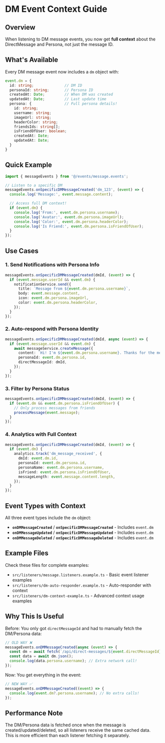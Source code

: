 # DM Event Context Guide

## Overview

When listening to DM message events, you now get **full context** about the DirectMessage and Persona, not just the message ID.

## What's Available

Every DM message event now includes a `dm` object with:

```typescript
event.dm = {
  id: string;              // DM ID
  personaId: string;       // Persona ID
  createdAt: Date;         // When DM was created
  updatedAt: Date;         // Last update time
  persona: {               // Full persona details!
    id: string;
    username: string;
    imageUrl: string;
    headerColor: string;
    friendsIds: string[];
    isFriendOfUser: boolean;
    createdAt: Date;
    updatedAt: Date;
  }
}
```

## Quick Example

```typescript
import { messageEvents } from '@/events/message.events';

// Listen to a specific DM
messageEvents.onSpecificDMMessageCreated('dm_123', (event) => {
  console.log('Message:', event.message.content);

  // Access full DM context!
  if (event.dm) {
    console.log('From:', event.dm.persona.username);
    console.log('Avatar:', event.dm.persona.imageUrl);
    console.log('Color:', event.dm.persona.headerColor);
    console.log('Is Friend:', event.dm.persona.isFriendOfUser);
  }
});
```

## Use Cases

### 1. Send Notifications with Persona Info

```typescript
messageEvents.onSpecificDMMessageCreated(dmId, (event) => {
  if (event.message.userId && event.dm) {
    notificationService.send({
      title: `Message from ${event.dm.persona.username}`,
      body: event.message.content,
      icon: event.dm.persona.imageUrl,
      color: event.dm.persona.headerColor,
    });
  }
});
```

### 2. Auto-respond with Persona Identity

```typescript
messageEvents.onSpecificDMMessageCreated(dmId, async (event) => {
  if (event.message.userId && event.dm) {
    await messageService.createMessage({
      content: `Hi! I'm ${event.dm.persona.username}. Thanks for the message!`,
      personaId: event.dm.persona.id,
      directMessageId: dmId,
    });
  }
});
```

### 3. Filter by Persona Status

```typescript
messageEvents.onSpecificDMMessageCreated(dmId, (event) => {
  if (event.dm && event.dm.persona.isFriendOfUser) {
    // Only process messages from friends
    processMessage(event.message);
  }
});
```

### 4. Analytics with Full Context

```typescript
messageEvents.onSpecificDMMessageCreated(dmId, (event) => {
  if (event.dm) {
    analytics.track('dm_message_received', {
      dmId: event.dm.id,
      personaId: event.dm.persona.id,
      personaName: event.dm.persona.username,
      isFriend: event.dm.persona.isFriendOfUser,
      messageLength: event.message.content.length,
    });
  }
});
```

## Event Types with Context

All three event types include the `dm` object:

- **`onDMMessageCreated`** / **`onSpecificDMMessageCreated`** - Includes `event.dm`
- **`onDMMessageUpdated`** / **`onSpecificDMMessageUpdated`** - Includes `event.dm`
- **`onDMMessageDeleted`** / **`onSpecificDMMessageDeleted`** - Includes `event.dm`

## Example Files

Check these files for complete examples:

- `src/listeners/message.listeners.example.ts` - Basic event listener examples
- `src/listeners/dm-auto-responder.example.ts` - Auto-responder with context
- `src/listeners/dm-context-example.ts` - Advanced context usage examples

## Why This Is Useful

Before: You only got `directMessageId` and had to manually fetch the DM/Persona data:

```typescript
// OLD WAY ❌
messageEvents.onDMMessageCreated(async (event) => {
  const dm = await fetch(`/api/direct-messages/${event.directMessageId}`);
  const data = await dm.json();
  console.log(data.persona.username); // Extra network call!
});
```

Now: You get everything in the event:

```typescript
// NEW WAY ✅
messageEvents.onDMMessageCreated((event) => {
  console.log(event.dm?.persona.username); // No extra calls!
});
```

## Performance Note

The DM/Persona data is fetched once when the message is created/updated/deleted, so all listeners receive the same cached data. This is more efficient than each listener fetching it separately.
